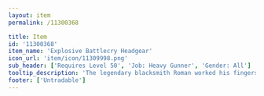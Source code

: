 ```yaml
---
layout: item
permalink: /11300368

title: Item
id: '11300368'
item_name: 'Explosive Battlecry Headgear'
icon_url: 'item/icon/11309998.png'
sub_header: ['Requires Level 50', 'Job: Heavy Gunner', 'Gender: All']
tooltip_description: 'The legendary blacksmith Roman worked his fingers to the bone creating this hat for Heavy Gunners competing in the arena. Its thickness allows it to repel ranged attacks.'
footer: ['Untradable']
---
```

